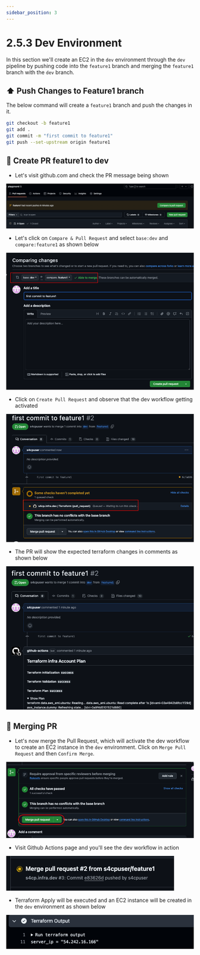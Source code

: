 ```yaml
---
sidebar_position: 3
---
```


# 2.5.3 Dev Environment

In this section we'll create an EC2 in the `dev` environment through the `dev` pipeline by pushing code into the `feature1` branch and merging the `feature1` branch with the `dev` branch.

## ⬆️ Push Changes to Feature1 branch

The below command will create a `feature1` branch and push the changes in it.

```bash
git checkout -b feature1
git add .
git commit -m "first commit to feature1"
git push --set-upstream origin feature1
```

## 🔄 Create PR feature1 to dev

- Let's visit github.com and check the PR message being shown

![](img/pr_message.png)

- Let's click on `Compare & Pull Request` and select `base:dev` and `compare:feature1` as shown below

![](img/base_to_compare.png)

- Click on `Create Pull Request` and observe that the dev workflow getting activated

![](img/dev_workfllow_pr.png)

- The PR will show the expected terraform changes in comments as shown below 

![](img/expected_changes_dev.png)

## 🔀 Merging PR

- Let's now merge the Pull Request, which will activate the dev workflow to create an EC2 instance in the `dev` environment. Click on `Merge Pull Request` and then `Confirm Merge`.

![](img/merge_pr_feature1_to_dev.png)

- Visit Github Actions page and you'll see the dev workflow in action

![](img/dev_workflow_after_merge.png)

- Terraform Apply will be executed and an EC2 instance will be created in the `dev` environment as shown below

![](img/ec2_dev.png)

